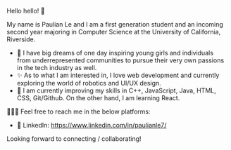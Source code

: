 Hello hello! 👋 

My name is Paulian Le and I am a first generation student and an incoming second year majoring in Computer Science at the University of California, Riverside. 

- 💭 I have big dreams of one day inspiring young girls and individuals from underrepresented communities to pursue their very own passions in the tech industry as well.
- ✨ As to what I am interested in, I love web development and currently exploring the world of robotics and UI/UX design.
- 🌱 I am currently improving my skills in C++, JavaScript, Java, HTML, CSS, Git/Github. On the other hand, I am learning React.

👩🏻‍💻 Feel free to reach me in the below platforms: 
- 👥 LinkedIn: https://www.linkedin.com/in/paulianle7/


Looking forward to connecting / collaborating! 
